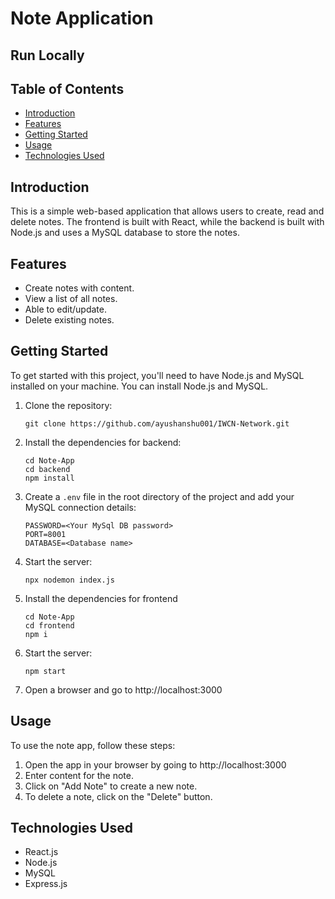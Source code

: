 # Note Application

## Run Locally

## Table of Contents
- [Introduction](#introduction)
- [Features](#features)
- [Getting Started](#getting-started)
- [Usage](#usage)
- [Technologies Used](#technologies-used)


## Introduction
This is a simple web-based application that allows users to create, read and delete notes. The frontend is built with React, while the backend is built with Node.js and uses a MySQL database to store the notes.

## Features
- Create notes with content.
- View a list of all notes.
- Able to edit/update.
- Delete existing notes.

## Getting Started
To get started with this project, you'll need to have Node.js and MySQL installed on your machine. You can install Node.js and MySQL.

1. Clone the repository:
    ```
    git clone https://github.com/ayushanshu001/IWCN-Network.git
    ```
    
2. Install the dependencies for backend:
    ```
    cd Note-App
    cd backend
    npm install
    
    ```
    
3.  Create a `.env` file in the root directory of the project and add your MySQL connection details:
    ```
    PASSWORD=<Your MySql DB password>
    PORT=8001
    DATABASE=<Database name>
    ```    
    
5.  Start the server:
    ```
    npx nodemon index.js
    ``` 
    
6.  Install the dependencies for frontend
     ```
    cd Note-App
    cd frontend
    npm i
    
    ```
    
8. Start the server:
    ```
    npm start
    ``` 

9. Open a browser and go to http://localhost:3000


## Usage
To use the note app, follow these steps:

1. Open the app in your browser by going to http://localhost:3000
2. Enter content for the note.
3. Click on "Add Note" to create a new note.
4. To delete a note, click on the "Delete" button.


## Technologies Used
- React.js
- Node.js
- MySQL
- Express.js



    
